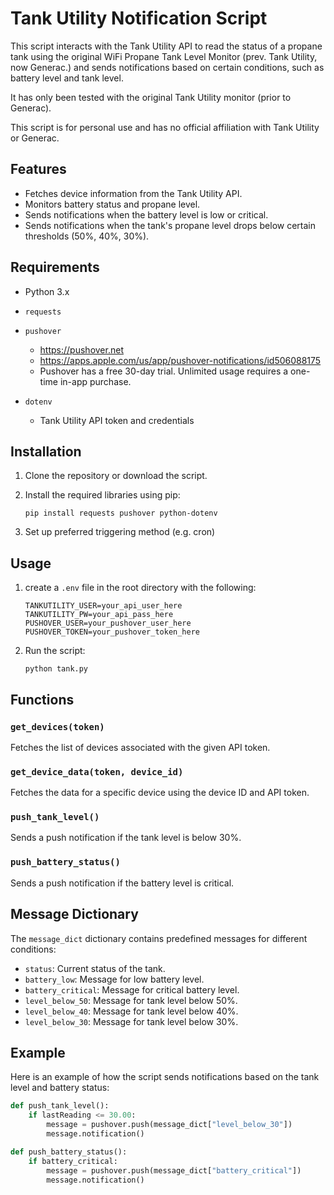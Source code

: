 # Tank Utility Notification Script

This script interacts with the Tank Utility API to read the status of a propane tank using the original WiFi Propane Tank Level Monitor (prev. Tank Utility, now Generac.) and sends notifications based on certain conditions, such as battery level and tank level. 

It has only been tested with the original Tank Utility monitor (prior to Generac).

This script is for personal use and has no official affiliation with Tank Utility or Generac.

## Features

- Fetches device information from the Tank Utility API.
- Monitors battery status and propane level.
- Sends notifications when the battery level is low or critical.
- Sends notifications when the tank's propane level drops below certain thresholds (50%, 40%, 30%).

## Requirements

- Python 3.x
- `requests` 
- `pushover`
  - https://pushover.net
  - https://apps.apple.com/us/app/pushover-notifications/id506088175
  - Pushover has a free 30-day trial. Unlimited usage requires a one-time in-app purchase.

- `dotenv`
  - Tank Utility API token and credentials


## Installation

1. Clone the repository or download the script.
2. Install the required libraries using pip:

    ```
    pip install requests pushover python-dotenv
    ```
3. Set up preferred triggering method (e.g. cron)


## Usage

1. create a `.env` file in the root directory with the following:

    ```
    TANKUTILITY_USER=your_api_user_here
    TANKUTILITY_PW=your_api_pass_here
    PUSHOVER_USER=your_pushover_user_here
    PUSHOVER_TOKEN=your_pushover_token_here
    ```
2. Run the script:

    ```
    python tank.py
    ```

## Functions

### `get_devices(token)`

Fetches the list of devices associated with the given API token.

### `get_device_data(token, device_id)`

Fetches the data for a specific device using the device ID and API token.

### `push_tank_level()`

Sends a push notification if the tank level is below 30%.

### `push_battery_status()`

Sends a push notification if the battery level is critical.

## Message Dictionary

The `message_dict` dictionary contains predefined messages for different conditions:

- `status`: Current status of the tank.
- `battery_low`: Message for low battery level.
- `battery_critical`: Message for critical battery level.
- `level_below_50`: Message for tank level below 50%.
- `level_below_40`: Message for tank level below 40%.
- `level_below_30`: Message for tank level below 30%.

## Example

Here is an example of how the script sends notifications based on the tank level and battery status:

```python
def push_tank_level():
    if lastReading <= 30.00:
        message = pushover.push(message_dict["level_below_30"])
        message.notification()

def push_battery_status():
    if battery_critical:
        message = pushover.push(message_dict["battery_critical"])
        message.notification()

